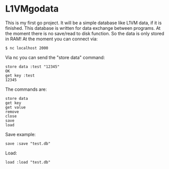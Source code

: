 L1VMgodata
==========
This is my first go project. It will be a simple database like L1VM data, if it is finished.
This database is written for data exchange between programs.
At the moment there is no save/read to disk function.
So the data is only stored in RAM!
At the moment you can connect via:

```
$ nc localhost 2000
```

Via nc you can send the "store data" command:

```
store data :test "12345"
OK
get key :test
12345
```

The commands are:

```
store data
get key
get value
remove
close
save
load
```

Save example:

```
save :save "test.db"
```

Load:

```
load :load "test.db"
```
